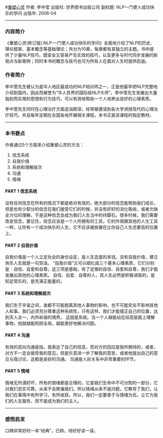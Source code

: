 #[重塑心灵](https://book.douban.com/subject/1788302/)
作者: 李中莹
出版社: 世界图书出版公司
副标题: NLP一门使人成功快乐的学问
出版年: 2006-04
***
### 内容简介 
《重塑心灵(修订版):NLP:一门使人成功快乐的学问》全面地介绍了NLP的历史、理论框架、基本概念等基础理论；共分为10章，每章都有其独立的主题。书中提供了少量NLP技巧，既安全又容易产生实效的技巧，以及更多与时代同步发展的新观点与新案例；同时本书的概念与技巧也可为所有人在面对人生时提供启迪。

### 作者简介 
李中莹先生被认为是华人地区最成功的NLP培训师之一，正是他最早把NLP完整地介绍到国内，因此而被誉为“华人世界的国际级NLP大师”。李中莹先生发展出大量独到而实用的思想和行为技巧，可以有效地帮助一个人培养出良好的心理素质。

李中莹先生同时在心理治疗方面造诣颇深，经常被邀请到各大学讲授现代的心理治疗技巧，并且每年定期在全国各地开展相关课程。本书正是该课程的指定教材。

***
### 本书要点
作者通过5个方面来介绍重塑心灵的方法：
1. 信念系统
2. 自我价值
3. 系统和理解层次
4. 沟通
5. 情绪

#### PART 1 信念系统
没有任何信念在所有的情况下都是绝对有效的，绝大部分的信念能帮助我们成长，但是也有少部分的信念在我们接受它们的时候，并没有好好的消化吸收，或者欠缺全方位的理解，于是这种信念会成为我们人生当中的绊脚石。很多时候，我们需要改变信念，要记住，信念应该是一个人所拥有的工具，它的作用跟其他的人生工具一样，让你有一个成功快乐的人生，它不应该被放置在比你自己人生还要高的位置上。

#### PART 2  自我价值
自我价值是一个人立足社会的身份设定，是人生态度的本钱。没有自我价值，建立快乐人生就是一句空话。
“自我价值”又可以细化成三个基本心理素质，它们分别是：自信、自爱和自尊。这三项是基础，有了足够的自信、自爱和自尊，我们才能发展出其他的心理素质。
自信、自爱、自尊的人，其人生必然是积极进取的，是知足常乐的，是充满正能量的。

#### PART 3 系统和理解层次
我们生于宇宙之间，谁都不可能脱离其他人事物的影响，也不可能完全不影响其他人和事。我们必须充分尊重这种系统性，只有这样，我们才能摆正自己的位置，达到天人合一，内外和谐的境界。
这就是系统。当一个人越能站在较高层面上理解事物，他就越能照顾全局，越能更好地解决问题。

#### PART 4 沟通
有效的双向沟通是指，我表达了自己的信息，而对方的回应是我所期待的，或者，对方不一定会接受我的意见，但是乐意进一步了解我的意思，或者他提出自己的意见与我讨论，这都是良好的沟通。
沟通是人际关系中非常重要的环节。

#### PART 5 情绪
情绪无所谓好坏，所有的情绪都是合理的，它是我们生命中不可分割的一部分，它对我们忠实可靠，从来不会欺骗我们。所以情绪从来不是问题，它教导了我们，让我们在事情中有所学习，有所收获。所以，我们一定要善于与情绪为伍，让它为我们的人生服务，而不是成为我们的主人。

***
### 感悟启发
口碑非常好的一本“经典”，已购，待好好读一读。